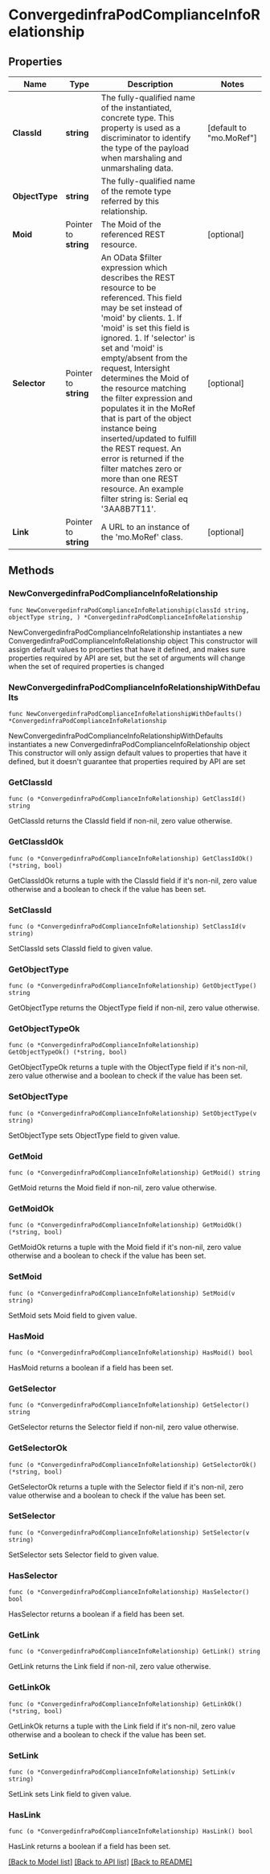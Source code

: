 # ConvergedinfraPodComplianceInfoRelationship

## Properties

Name | Type | Description | Notes
------------ | ------------- | ------------- | -------------
**ClassId** | **string** | The fully-qualified name of the instantiated, concrete type. This property is used as a discriminator to identify the type of the payload when marshaling and unmarshaling data. | [default to "mo.MoRef"]
**ObjectType** | **string** | The fully-qualified name of the remote type referred by this relationship. | 
**Moid** | Pointer to **string** | The Moid of the referenced REST resource. | [optional] 
**Selector** | Pointer to **string** | An OData $filter expression which describes the REST resource to be referenced. This field may be set instead of &#39;moid&#39; by clients. 1. If &#39;moid&#39; is set this field is ignored. 1. If &#39;selector&#39; is set and &#39;moid&#39; is empty/absent from the request, Intersight determines the Moid of the resource matching the filter expression and populates it in the MoRef that is part of the object instance being inserted/updated to fulfill the REST request. An error is returned if the filter matches zero or more than one REST resource. An example filter string is: Serial eq &#39;3AA8B7T11&#39;. | [optional] 
**Link** | Pointer to **string** | A URL to an instance of the &#39;mo.MoRef&#39; class. | [optional] 

## Methods

### NewConvergedinfraPodComplianceInfoRelationship

`func NewConvergedinfraPodComplianceInfoRelationship(classId string, objectType string, ) *ConvergedinfraPodComplianceInfoRelationship`

NewConvergedinfraPodComplianceInfoRelationship instantiates a new ConvergedinfraPodComplianceInfoRelationship object
This constructor will assign default values to properties that have it defined,
and makes sure properties required by API are set, but the set of arguments
will change when the set of required properties is changed

### NewConvergedinfraPodComplianceInfoRelationshipWithDefaults

`func NewConvergedinfraPodComplianceInfoRelationshipWithDefaults() *ConvergedinfraPodComplianceInfoRelationship`

NewConvergedinfraPodComplianceInfoRelationshipWithDefaults instantiates a new ConvergedinfraPodComplianceInfoRelationship object
This constructor will only assign default values to properties that have it defined,
but it doesn't guarantee that properties required by API are set

### GetClassId

`func (o *ConvergedinfraPodComplianceInfoRelationship) GetClassId() string`

GetClassId returns the ClassId field if non-nil, zero value otherwise.

### GetClassIdOk

`func (o *ConvergedinfraPodComplianceInfoRelationship) GetClassIdOk() (*string, bool)`

GetClassIdOk returns a tuple with the ClassId field if it's non-nil, zero value otherwise
and a boolean to check if the value has been set.

### SetClassId

`func (o *ConvergedinfraPodComplianceInfoRelationship) SetClassId(v string)`

SetClassId sets ClassId field to given value.


### GetObjectType

`func (o *ConvergedinfraPodComplianceInfoRelationship) GetObjectType() string`

GetObjectType returns the ObjectType field if non-nil, zero value otherwise.

### GetObjectTypeOk

`func (o *ConvergedinfraPodComplianceInfoRelationship) GetObjectTypeOk() (*string, bool)`

GetObjectTypeOk returns a tuple with the ObjectType field if it's non-nil, zero value otherwise
and a boolean to check if the value has been set.

### SetObjectType

`func (o *ConvergedinfraPodComplianceInfoRelationship) SetObjectType(v string)`

SetObjectType sets ObjectType field to given value.


### GetMoid

`func (o *ConvergedinfraPodComplianceInfoRelationship) GetMoid() string`

GetMoid returns the Moid field if non-nil, zero value otherwise.

### GetMoidOk

`func (o *ConvergedinfraPodComplianceInfoRelationship) GetMoidOk() (*string, bool)`

GetMoidOk returns a tuple with the Moid field if it's non-nil, zero value otherwise
and a boolean to check if the value has been set.

### SetMoid

`func (o *ConvergedinfraPodComplianceInfoRelationship) SetMoid(v string)`

SetMoid sets Moid field to given value.

### HasMoid

`func (o *ConvergedinfraPodComplianceInfoRelationship) HasMoid() bool`

HasMoid returns a boolean if a field has been set.

### GetSelector

`func (o *ConvergedinfraPodComplianceInfoRelationship) GetSelector() string`

GetSelector returns the Selector field if non-nil, zero value otherwise.

### GetSelectorOk

`func (o *ConvergedinfraPodComplianceInfoRelationship) GetSelectorOk() (*string, bool)`

GetSelectorOk returns a tuple with the Selector field if it's non-nil, zero value otherwise
and a boolean to check if the value has been set.

### SetSelector

`func (o *ConvergedinfraPodComplianceInfoRelationship) SetSelector(v string)`

SetSelector sets Selector field to given value.

### HasSelector

`func (o *ConvergedinfraPodComplianceInfoRelationship) HasSelector() bool`

HasSelector returns a boolean if a field has been set.

### GetLink

`func (o *ConvergedinfraPodComplianceInfoRelationship) GetLink() string`

GetLink returns the Link field if non-nil, zero value otherwise.

### GetLinkOk

`func (o *ConvergedinfraPodComplianceInfoRelationship) GetLinkOk() (*string, bool)`

GetLinkOk returns a tuple with the Link field if it's non-nil, zero value otherwise
and a boolean to check if the value has been set.

### SetLink

`func (o *ConvergedinfraPodComplianceInfoRelationship) SetLink(v string)`

SetLink sets Link field to given value.

### HasLink

`func (o *ConvergedinfraPodComplianceInfoRelationship) HasLink() bool`

HasLink returns a boolean if a field has been set.


[[Back to Model list]](../README.md#documentation-for-models) [[Back to API list]](../README.md#documentation-for-api-endpoints) [[Back to README]](../README.md)


